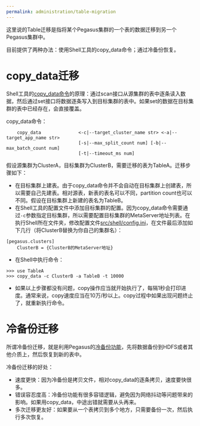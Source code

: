 ```yaml
---
permalink: administration/table-migration
---
```


这里说的Table迁移是指将某个Pegasus集群的一个表的数据迁移到另一个Pegasus集群中。

目前提供了两种办法：使用Shell工具的copy_data命令；通过冷备份恢复。

# copy_data迁移

Shell工具的[copy_data命令](/overview/shell#copy_data)的原理：通过scan接口从源集群的表中逐条读入数据，然后通过set接口将数据逐条写入到目标集群的表中。如果set的数据在目标集群的表中已经存在，会直接覆盖。

copy_data命令：
```
    copy_data              <-c|--target_cluster_name str> <-a|--target_app_name str>
                           [-s|--max_split_count num] [-b|--max_batch_count num]
                           [-t|--timeout_ms num]
```

假设源集群为ClusterA，目标集群为ClusterB，需要迁移的表为TableA。迁移步骤如下：
* 在目标集群上建表。由于copy_data命令并不会自动在目标集群上创建表，所以需要自己先建表。相对源表，新表的表名可以不同，partition count也可以不同。假设在目标集群上新建的表名为TableB。
* 在Shell工具的配置文件中添加目标集群的配置。因为copy_data命令需要通过```-c```参数指定目标集群，所以需要配置目标集群的MetaServer地址列表。在执行Shell所在文件夹，修改配置文件[src/shell/config.ini](https://github.com/XiaoMi/pegasus/blob/master/src/shell/config.ini)，在文件最后添加如下几行（将ClusterB替换为你自己的集群名）：
```
[pegasus.clusters]
    ClusterB = {ClusterB的MetaServer地址}
```
* 在Shell中执行命令：
```
>>> use TableA
>>> copy_data -c ClusterB -a TableB -t 10000
```
* 如果以上步骤都没有问题，copy操作应当就开始执行了，每隔1秒会打印进度。通常来说，copy速度应当在10万/秒以上。copy过程中如果出现问题终止了，就重新执行命令。

# 冷备份迁移

所谓冷备份迁移，就是利用Pegasus的[冷备份功能](/administration/cold-backup)，先将数据备份到HDFS或者其他介质上，然后恢复到新的表中。

冷备份迁移的好处：
* 速度更快：因为冷备份是拷贝文件，相对copy_data的逐条拷贝，速度要快很多。
* 错误容忍度高：冷备份功能有很多容错逻辑，避免因为网络抖动等问题带来的影响。如果用copy_data，中途出错就需要从头再来。
* 多次迁移更友好：如果要从一个表拷贝到多个地方，只需要备份一次，然后执行多次恢复。

